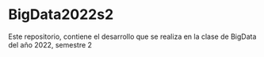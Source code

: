 # BigData2022s2
Este repositorio, contiene el desarrollo que se realiza en la clase de BigData del año 2022, semestre 2
